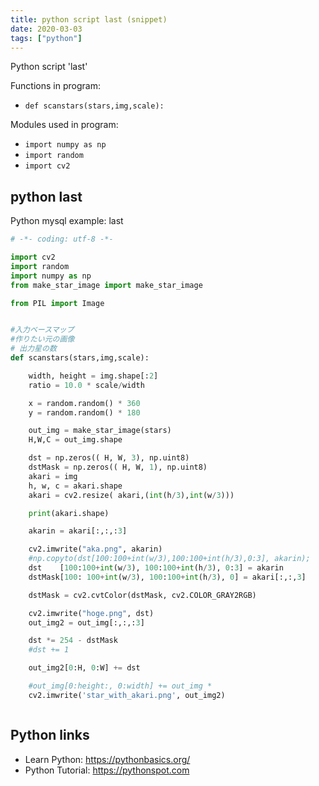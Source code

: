 ```yaml
---
title: python script last (snippet)
date: 2020-03-03
tags: ["python"]
---
```

Python script 'last'

Functions in program: 
* `def scanstars(stars,img,scale):`

Modules used in program: 
* `import numpy as np`
* `import random`
* `import cv2`

## python last

Python mysql example: last

```python
# -*- coding: utf-8 -*-

import cv2
import random
import numpy as np
from make_star_image import make_star_image

from PIL import Image


#入力ベースマップ
#作りたい元の画像
# 出力星の数
def scanstars(stars,img,scale):

    width, height = img.shape[:2]
    ratio = 10.0 * scale/width

    x = random.random() * 360
    y = random.random() * 180

    out_img = make_star_image(stars)
    H,W,C = out_img.shape

    dst = np.zeros(( H, W, 3), np.uint8)
    dstMask = np.zeros(( H, W, 1), np.uint8)
    akari = img
    h, w, c = akari.shape
    akari = cv2.resize( akari,(int(h/3),int(w/3)))

    print(akari.shape)

    akarin = akari[:,:,:3]

    cv2.imwrite("aka.png", akarin)
    #np.copyto(dst[100:100+int(w/3),100:100+int(h/3),0:3], akarin);
    dst    [100:100+int(w/3), 100:100+int(h/3), 0:3] = akarin
    dstMask[100: 100+int(w/3), 100:100+int(h/3), 0] = akari[:,:,3]

    dstMask = cv2.cvtColor(dstMask, cv2.COLOR_GRAY2RGB)

    cv2.imwrite("hoge.png", dst)
    out_img2 = out_img[:,:,:3]

    dst *= 254 - dstMask
    #dst += 1

    out_img2[0:H, 0:W] += dst

    #out_img[0:height:, 0:width] += out_img *
    cv2.imwrite('star_with_akari.png', out_img2)



```

## Python links

- Learn Python: https://pythonbasics.org/
- Python Tutorial: https://pythonspot.com
